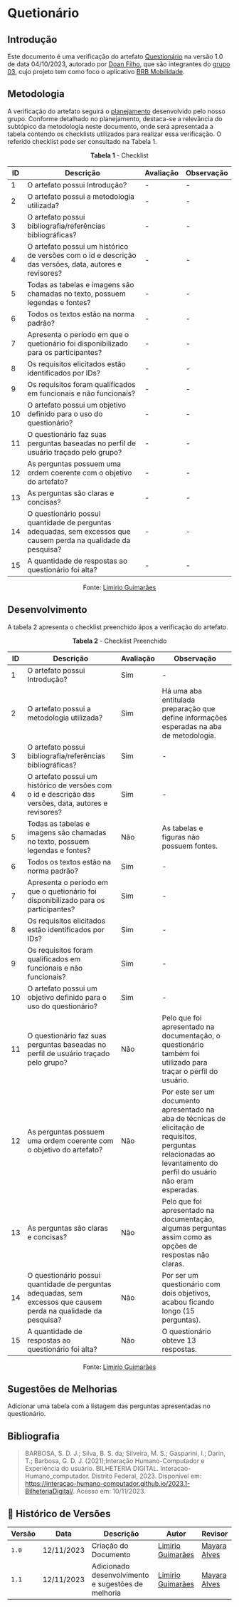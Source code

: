 # Quetionário
 
## Introdução

Este documento é uma verificação do artefato [Questionário](https://requisitos-de-software.github.io/2023.2-BRBMobilidade/Elicitação/Técnicas/Questionario/) na versão 1.0 de data 04/10/2023, autorado por [Doan Filho](https://github.com/FilhoDoan), que são integrantes do [grupo 03](https://requisitos-de-software.github.io/2023.2-BRBMobilidade/), cujo projeto tem como foco o aplicativo [BRB Mobilidade](https://play.google.com/store/apps/details?id=br.com.brb.mobilidade&hl=pt_BR&gl=US&pli=1).

## Metodologia 

A verificação do artefato seguirá o [planejamento](https://requisitos-de-software.github.io/2023.2-Carteira_Digital_de_Transito/verificacao/planejamendoDaVerificacao/) desenvolvido pelo nosso grupo. Conforme detalhado no planejamento, destaca-se a relevância do subtópico da metodologia neste documento, onde será apresentada a tabela contendo os checklists utilizados para realizar essa verificação. O referido checklist pode ser consultado na Tabela 1.

<center>

**Tabela 1** - Checklist

| ID | Descrição                                                                                                                      | Avaliação  | Observação                                                             |
|----|--------------------------------------------------------------------------------------------------------------------------------|------------|------------------------------------------------------------------------|
| 1  | O artefato possui Introdução?                                                                                                  | -          | -                                                                      |
| 2  | O artefato possui a metodologia utilizada?                                                                    		      | -          | -                                                                      |
| 3  | O artefato possui bibliografia/referências bibliográficas?                                                                     | -          | -                                                                      |
| 4  | O artefato possui um histórico de versões com o id e descrição das versões, data, autores e revisores?                         | -          | -                                                                      |
| 5  | Todas as tabelas e imagens são chamadas no texto, possuem legendas e fontes?                                                   | -          | -                                                                      |
| 6  | Todos os textos estão na norma padrão?                                       						      | -          | -                                                                      |
| 7  | Apresenta o período em que o quetionário foi disponibilizado para os participantes?       				      | -          | -                                                                      |
| 8  | Os requisitos elicitados estão identificados por IDs?	                                                                      | -          | -                                                                      |
| 9  | Os requisitos foram qualificados em funcionais e não funcionais?	                                                              | -          | -                                                                      |
| 10  | O artefato possui um objetivo definido para o uso do questionário?						              | -          | -  								    |
| 11  | O questionário faz suas perguntas baseadas no perfil de usuário traçado pelo grupo?		                              | -          | -  								    |
| 12  | As perguntas possuem uma ordem coerente com o objetivo do artefato?				                              | -          | -  								    |
| 13  | As perguntas são claras e concisas?								                              | -          | -  								    |
| 14  | O questionário possui quantidade de perguntas adequadas, sem excessos que causem perda na qualidade da pesquisa?	      | -          | -  								    |
| 15  | A quantidade de respostas ao questionário foi alta?			      			                              | -          | -  								    |

Fonte: [Limirio Guimarães](https://github.com/LimirioGuimaraes)

</center>


## Desenvolvimento 

A tabela 2 apresenta o checklist preenchido ápos a verificação do artefato.

<center>

**Tabela 2** - Checklist Preenchido

| ID | Descrição                                                                                                                      | Avaliação  | Observação                                                             |
|----|--------------------------------------------------------------------------------------------------------------------------------|------------|------------------------------------------------------------------------|
| 1  | O artefato possui Introdução?                                                                                                  | Sim          | -                                                                      |
| 2  | O artefato possui a metodologia utilizada?                                                                    		      | Sim          | Há uma aba entitulada preparação que define informações esperadas na aba de metodologia.|
| 3  | O artefato possui bibliografia/referências bibliográficas?                                                                     | Sim          | -                                                                      |
| 4  | O artefato possui um histórico de versões com o id e descrição das versões, data, autores e revisores?                         | Sim          | -                                                                      |
| 5  | Todas as tabelas e imagens são chamadas no texto, possuem legendas e fontes?                                                   | Não          | As tabelas e figuras não possuem fontes.|
| 6  | Todos os textos estão na norma padrão?                                       						      | Sim          | -                                                                      |
| 7  | Apresenta o período em que o quetionário foi disponibilizado para os participantes?       				      | Sim          | -                                                                      |
| 8  | Os requisitos elicitados estão identificados por IDs?	                                                                      | Sim          | -                                                                      |
| 9  | Os requisitos foram qualificados em funcionais e não funcionais?	                                                              | Sim          | -                                                                      |
| 10  | O artefato possui um objetivo definido para o uso do questionário?						              | Sim          | -  								    |
| 11  | O questionário faz suas perguntas baseadas no perfil de usuário traçado pelo grupo?		                              | Não	     | Pelo que foi apresentado na documentação, o questionário também foi utilizado para traçar o perfil do usuário. |
| 12  | As perguntas possuem uma ordem coerente com o objetivo do artefato?				                              | Não          | Por este ser um documento apresentado na aba de técnicas de elicitação de requisitos, perguntas relacionadas ao levantamento do perfil do usuário não eram esperadas. |
| 13  | As perguntas são claras e concisas?								                              | Não          | Pelo que foi apresentado na documentação, algumas perguntas assim como as opções de respostas não claras.|
| 14  | O questionário possui quantidade de perguntas adequadas, sem excessos que causem perda na qualidade da pesquisa?	      | Não          | Por ser um questionário com dois objetivos, acabou ficando longo (15 perguntas). |
| 15  | A quantidade de respostas ao questionário foi alta?			      			                              | Não          | O questionário obteve 13 respostas.|

Fonte: [Limirio Guimarães](https://github.com/LimirioGuimaraes)

</center>


## Sugestões de Melhorias
Adicionar uma tabela com a listagem das perguntas apresentadas no questionário.

## Bibliografia

> BARBOSA, S. D. J.; Silva, B. S. da; Silveira, M. S.; Gasparini, I.; Darin, T.; Barbosa, G. D. J. (2021);Interação Humano-Computador e Experiência do usuário.
> BILHETERIA DIGITAL. Interacao-Humano_computador. Distrito Federal, 2023. Disponível em: <https://interacao-humano-computador.github.io/2023.1-BilheteriaDigital/>. Acesso em: 10/11/2023.<br>

## 📑 Histórico de Versões

| Versão | Data       | Descrição                                       | Autor                                          | Revisor                                      |
| ------ | ---------- | ----------------------------------------------- | -----------------------------------------------| ---------------------------------------------|
| `1.0`  | 12/11/2023 | Criação do Documento | [Limirio Guimarães](https://github.com/LimirioGuimaraes) |  [Mayara Alves](https://github.com/Mayara-tech) |
| `1.1`  | 12/11/2023 | Adicionado desenvolvimento e sugestões de melhoria | [Limirio Guimarães](https://github.com/LimirioGuimaraes) | [Mayara Alves](https://github.com/Mayara-tech)  |

